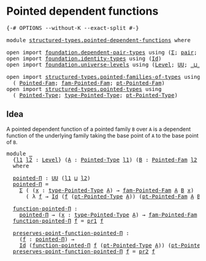 # Pointed dependent functions

<pre class="Agda"><a id="40" class="Symbol">{-#</a> <a id="44" class="Keyword">OPTIONS</a> <a id="52" class="Pragma">--without-K</a> <a id="64" class="Pragma">--exact-split</a> <a id="78" class="Symbol">#-}</a>

<a id="83" class="Keyword">module</a> <a id="90" href="structured-types.pointed-dependent-functions.html" class="Module">structured-types.pointed-dependent-functions</a> <a id="135" class="Keyword">where</a>

<a id="142" class="Keyword">open</a> <a id="147" class="Keyword">import</a> <a id="154" href="foundation.dependent-pair-types.html" class="Module">foundation.dependent-pair-types</a> <a id="186" class="Keyword">using</a> <a id="192" class="Symbol">(</a><a id="193" href="foundation-core.dependent-pair-types.html#502" class="Record">Σ</a><a id="194" class="Symbol">;</a> <a id="196" href="foundation-core.dependent-pair-types.html#575" class="InductiveConstructor">pair</a><a id="200" class="Symbol">;</a> <a id="202" href="foundation-core.dependent-pair-types.html#592" class="Field">pr1</a><a id="205" class="Symbol">;</a> <a id="207" href="foundation-core.dependent-pair-types.html#604" class="Field">pr2</a><a id="210" class="Symbol">)</a>
<a id="212" class="Keyword">open</a> <a id="217" class="Keyword">import</a> <a id="224" href="foundation.identity-types.html" class="Module">foundation.identity-types</a> <a id="250" class="Keyword">using</a> <a id="256" class="Symbol">(</a><a id="257" href="foundation-core.identity-types.html#1754" class="Datatype">Id</a><a id="259" class="Symbol">)</a>
<a id="261" class="Keyword">open</a> <a id="266" class="Keyword">import</a> <a id="273" href="foundation.universe-levels.html" class="Module">foundation.universe-levels</a> <a id="300" class="Keyword">using</a> <a id="306" class="Symbol">(</a><a id="307" href="Agda.Primitive.html#597" class="Postulate">Level</a><a id="312" class="Symbol">;</a> <a id="314" href="foundation-core.universe-levels.html#222" class="Primitive">UU</a><a id="316" class="Symbol">;</a> <a id="318" href="Agda.Primitive.html#810" class="Primitive Operator">_⊔_</a><a id="321" class="Symbol">)</a>

<a id="324" class="Keyword">open</a> <a id="329" class="Keyword">import</a> <a id="336" href="structured-types.pointed-families-of-types.html" class="Module">structured-types.pointed-families-of-types</a> <a id="379" class="Keyword">using</a>
  <a id="387" class="Symbol">(</a> <a id="389" href="structured-types.pointed-families-of-types.html#680" class="Function">Pointed-Fam</a><a id="400" class="Symbol">;</a> <a id="402" href="structured-types.pointed-families-of-types.html#927" class="Function">fam-Pointed-Fam</a><a id="417" class="Symbol">;</a> <a id="419" href="structured-types.pointed-families-of-types.html#1002" class="Function">pt-Pointed-Fam</a><a id="433" class="Symbol">)</a>
<a id="435" class="Keyword">open</a> <a id="440" class="Keyword">import</a> <a id="447" href="structured-types.pointed-types.html" class="Module">structured-types.pointed-types</a> <a id="478" class="Keyword">using</a>
  <a id="486" class="Symbol">(</a> <a id="488" href="structured-types.pointed-types.html#383" class="Function">Pointed-Type</a><a id="500" class="Symbol">;</a> <a id="502" href="structured-types.pointed-types.html#518" class="Function">type-Pointed-Type</a><a id="519" class="Symbol">;</a> <a id="521" href="structured-types.pointed-types.html#576" class="Function">pt-Pointed-Type</a><a id="536" class="Symbol">)</a>
</pre>
## Idea

A pointed dependent function of a pointed family `B` over `A` is a dependent function of the underlying family taking the base point of `A` to the base point of `B`.

<pre class="Agda"><a id="727" class="Keyword">module</a> <a id="734" href="structured-types.pointed-dependent-functions.html#734" class="Module">_</a>
  <a id="738" class="Symbol">{</a><a id="739" href="structured-types.pointed-dependent-functions.html#739" class="Bound">l1</a> <a id="742" href="structured-types.pointed-dependent-functions.html#742" class="Bound">l2</a> <a id="745" class="Symbol">:</a> <a id="747" href="Agda.Primitive.html#597" class="Postulate">Level</a><a id="752" class="Symbol">}</a> <a id="754" class="Symbol">(</a><a id="755" href="structured-types.pointed-dependent-functions.html#755" class="Bound">A</a> <a id="757" class="Symbol">:</a> <a id="759" href="structured-types.pointed-types.html#383" class="Function">Pointed-Type</a> <a id="772" href="structured-types.pointed-dependent-functions.html#739" class="Bound">l1</a><a id="774" class="Symbol">)</a> <a id="776" class="Symbol">(</a><a id="777" href="structured-types.pointed-dependent-functions.html#777" class="Bound">B</a> <a id="779" class="Symbol">:</a> <a id="781" href="structured-types.pointed-families-of-types.html#680" class="Function">Pointed-Fam</a> <a id="793" href="structured-types.pointed-dependent-functions.html#742" class="Bound">l2</a> <a id="796" href="structured-types.pointed-dependent-functions.html#755" class="Bound">A</a><a id="797" class="Symbol">)</a>
  <a id="801" class="Keyword">where</a>

  <a id="810" href="structured-types.pointed-dependent-functions.html#810" class="Function">pointed-Π</a> <a id="820" class="Symbol">:</a> <a id="822" href="foundation-core.universe-levels.html#222" class="Primitive">UU</a> <a id="825" class="Symbol">(</a><a id="826" href="structured-types.pointed-dependent-functions.html#739" class="Bound">l1</a> <a id="829" href="Agda.Primitive.html#810" class="Primitive Operator">⊔</a> <a id="831" href="structured-types.pointed-dependent-functions.html#742" class="Bound">l2</a><a id="833" class="Symbol">)</a>
  <a id="837" href="structured-types.pointed-dependent-functions.html#810" class="Function">pointed-Π</a> <a id="847" class="Symbol">=</a>
    <a id="853" href="foundation-core.dependent-pair-types.html#502" class="Record">Σ</a> <a id="855" class="Symbol">(</a> <a id="857" class="Symbol">(</a><a id="858" href="structured-types.pointed-dependent-functions.html#858" class="Bound">x</a> <a id="860" class="Symbol">:</a> <a id="862" href="structured-types.pointed-types.html#518" class="Function">type-Pointed-Type</a> <a id="880" href="structured-types.pointed-dependent-functions.html#755" class="Bound">A</a><a id="881" class="Symbol">)</a> <a id="883" class="Symbol">→</a> <a id="885" href="structured-types.pointed-families-of-types.html#927" class="Function">fam-Pointed-Fam</a> <a id="901" href="structured-types.pointed-dependent-functions.html#755" class="Bound">A</a> <a id="903" href="structured-types.pointed-dependent-functions.html#777" class="Bound">B</a> <a id="905" href="structured-types.pointed-dependent-functions.html#858" class="Bound">x</a><a id="906" class="Symbol">)</a>
      <a id="914" class="Symbol">(</a> <a id="916" class="Symbol">λ</a> <a id="918" href="structured-types.pointed-dependent-functions.html#918" class="Bound">f</a> <a id="920" class="Symbol">→</a> <a id="922" href="foundation-core.identity-types.html#1754" class="Datatype">Id</a> <a id="925" class="Symbol">(</a><a id="926" href="structured-types.pointed-dependent-functions.html#918" class="Bound">f</a> <a id="928" class="Symbol">(</a><a id="929" href="structured-types.pointed-types.html#576" class="Function">pt-Pointed-Type</a> <a id="945" href="structured-types.pointed-dependent-functions.html#755" class="Bound">A</a><a id="946" class="Symbol">))</a> <a id="949" class="Symbol">(</a><a id="950" href="structured-types.pointed-families-of-types.html#1002" class="Function">pt-Pointed-Fam</a> <a id="965" href="structured-types.pointed-dependent-functions.html#755" class="Bound">A</a> <a id="967" href="structured-types.pointed-dependent-functions.html#777" class="Bound">B</a><a id="968" class="Symbol">))</a>

  <a id="974" href="structured-types.pointed-dependent-functions.html#974" class="Function">function-pointed-Π</a> <a id="993" class="Symbol">:</a>
    <a id="999" href="structured-types.pointed-dependent-functions.html#810" class="Function">pointed-Π</a> <a id="1009" class="Symbol">→</a> <a id="1011" class="Symbol">(</a><a id="1012" href="structured-types.pointed-dependent-functions.html#1012" class="Bound">x</a> <a id="1014" class="Symbol">:</a> <a id="1016" href="structured-types.pointed-types.html#518" class="Function">type-Pointed-Type</a> <a id="1034" href="structured-types.pointed-dependent-functions.html#755" class="Bound">A</a><a id="1035" class="Symbol">)</a> <a id="1037" class="Symbol">→</a> <a id="1039" href="structured-types.pointed-families-of-types.html#927" class="Function">fam-Pointed-Fam</a> <a id="1055" href="structured-types.pointed-dependent-functions.html#755" class="Bound">A</a> <a id="1057" href="structured-types.pointed-dependent-functions.html#777" class="Bound">B</a> <a id="1059" href="structured-types.pointed-dependent-functions.html#1012" class="Bound">x</a>
  <a id="1063" href="structured-types.pointed-dependent-functions.html#974" class="Function">function-pointed-Π</a> <a id="1082" href="structured-types.pointed-dependent-functions.html#1082" class="Bound">f</a> <a id="1084" class="Symbol">=</a> <a id="1086" href="foundation-core.dependent-pair-types.html#592" class="Field">pr1</a> <a id="1090" href="structured-types.pointed-dependent-functions.html#1082" class="Bound">f</a>

  <a id="1095" href="structured-types.pointed-dependent-functions.html#1095" class="Function">preserves-point-function-pointed-Π</a> <a id="1130" class="Symbol">:</a>
    <a id="1136" class="Symbol">(</a><a id="1137" href="structured-types.pointed-dependent-functions.html#1137" class="Bound">f</a> <a id="1139" class="Symbol">:</a> <a id="1141" href="structured-types.pointed-dependent-functions.html#810" class="Function">pointed-Π</a><a id="1150" class="Symbol">)</a> <a id="1152" class="Symbol">→</a>
    <a id="1158" href="foundation-core.identity-types.html#1754" class="Datatype">Id</a> <a id="1161" class="Symbol">(</a><a id="1162" href="structured-types.pointed-dependent-functions.html#974" class="Function">function-pointed-Π</a> <a id="1181" href="structured-types.pointed-dependent-functions.html#1137" class="Bound">f</a> <a id="1183" class="Symbol">(</a><a id="1184" href="structured-types.pointed-types.html#576" class="Function">pt-Pointed-Type</a> <a id="1200" href="structured-types.pointed-dependent-functions.html#755" class="Bound">A</a><a id="1201" class="Symbol">))</a> <a id="1204" class="Symbol">(</a><a id="1205" href="structured-types.pointed-families-of-types.html#1002" class="Function">pt-Pointed-Fam</a> <a id="1220" href="structured-types.pointed-dependent-functions.html#755" class="Bound">A</a> <a id="1222" href="structured-types.pointed-dependent-functions.html#777" class="Bound">B</a><a id="1223" class="Symbol">)</a>
  <a id="1227" href="structured-types.pointed-dependent-functions.html#1095" class="Function">preserves-point-function-pointed-Π</a> <a id="1262" href="structured-types.pointed-dependent-functions.html#1262" class="Bound">f</a> <a id="1264" class="Symbol">=</a> <a id="1266" href="foundation-core.dependent-pair-types.html#604" class="Field">pr2</a> <a id="1270" href="structured-types.pointed-dependent-functions.html#1262" class="Bound">f</a>
</pre>